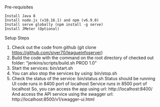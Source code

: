 Pre-requisites
	
	Install Java 8
	Install node.js (v10.16.1) and npm (v6.9.0)
	Install serve globally (npm install -g serve)
	Install JMeter (Optional)
	
Setup Steps
1.	Check out the code from github (git clone https://github.com/siyer70/leagueinfoserver)
2.	Build the code with the command on the root directory of checked out folder: “jenkins/scripts/build.sh PROD 1.0”
3.	Start the services:  bin/start.sh 
4.	You can also stop the services by using: bin/stop.sh
5.	Check the status of the service: bin/status.sh
	Status should be running
	UI code runs in 8400 port of localhost
	Service runs in 8500 port of localhost
	So, you can access the app using url: http://localhost:8400/ 
	And access the API service using the swagger url: http://localhost:8500/v1/swagger-ui.html 

